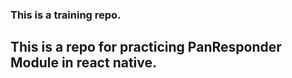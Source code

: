 ### This is a training repo.
## This is a repo for practicing PanResponder Module in react native.

